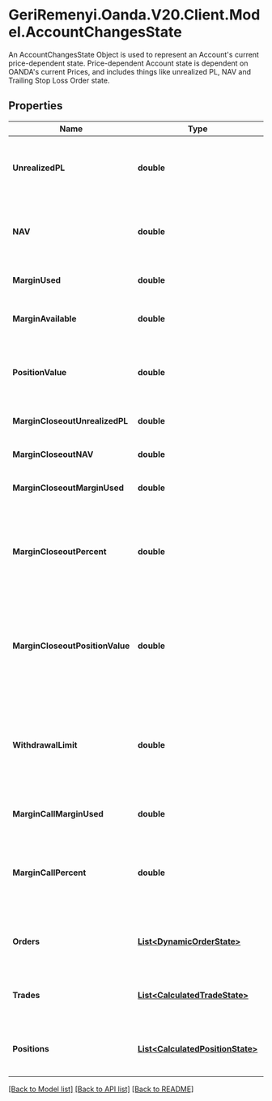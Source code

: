 # GeriRemenyi.Oanda.V20.Client.Model.AccountChangesState
An AccountChangesState Object is used to represent an Account's current price-dependent state. Price-dependent Account state is dependent on OANDA's current Prices, and includes things like unrealized PL, NAV and Trailing Stop Loss Order state.
## Properties

Name | Type | Description | Notes
------------ | ------------- | ------------- | -------------
**UnrealizedPL** | **double** | The total unrealized profit/loss for all Trades currently open in the Account. | [optional] 
**NAV** | **double** | The net asset value of the Account. Equal to Account balance unrealizedPL. | [optional] 
**MarginUsed** | **double** | Margin currently used for the Account. | [optional] 
**MarginAvailable** | **double** | Margin available for Account currency. | [optional] 
**PositionValue** | **double** | The value of the Account&#39;s open positions represented in the Account&#39;s home currency. | [optional] 
**MarginCloseoutUnrealizedPL** | **double** | The Account&#39;s margin closeout unrealized PL. | [optional] 
**MarginCloseoutNAV** | **double** | The Account&#39;s margin closeout NAV. | [optional] 
**MarginCloseoutMarginUsed** | **double** | The Account&#39;s margin closeout margin used. | [optional] 
**MarginCloseoutPercent** | **double** | The Account&#39;s margin closeout percentage. When this value is 1.0 or above the Account is in a margin closeout situation. | [optional] 
**MarginCloseoutPositionValue** | **double** | The value of the Account&#39;s open positions as used for margin closeout calculations represented in the Account&#39;s home currency. | [optional] 
**WithdrawalLimit** | **double** | The current WithdrawalLimit for the account which will be zero or a positive value indicating how much can be withdrawn from the account. | [optional] 
**MarginCallMarginUsed** | **double** | The Account&#39;s margin call margin used. | [optional] 
**MarginCallPercent** | **double** | The Account&#39;s margin call percentage. When this value is 1.0 or above the Account is in a margin call situation. | [optional] 
**Orders** | [**List&lt;DynamicOrderState&gt;**](DynamicOrderState.md) | The price-dependent state of each pending Order in the Account. | [optional] 
**Trades** | [**List&lt;CalculatedTradeState&gt;**](CalculatedTradeState.md) | The price-dependent state for each open Trade in the Account. | [optional] 
**Positions** | [**List&lt;CalculatedPositionState&gt;**](CalculatedPositionState.md) | The price-dependent state for each open Position in the Account. | [optional] 

[[Back to Model list]](../README.md#documentation-for-models) [[Back to API list]](../README.md#documentation-for-api-endpoints) [[Back to README]](../README.md)

